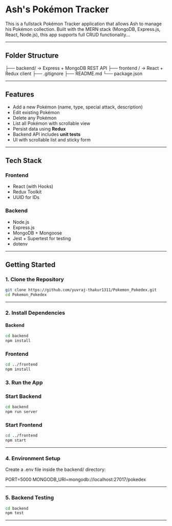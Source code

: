 #  Ash's Pokémon Tracker 

This is a fullstack Pokémon Tracker application that allows Ash to manage his Pokémon collection. 
Built with the MERN stack (MongoDB, Express.js, React, Node.js), this app supports full CRUD functionality...

---

## Folder Structure

├── backend/   ->   Express + MongoDB REST API
├── frontend / ->  React + Redux client
├── .gitignore
├── README.md
└── package.json



---

##  Features

- Add a new Pokémon (name, type, special attack, description)
-  Edit existing Pokémon
-  Delete any Pokémon
-  List all Pokémon with scrollable view
-  Persist data using **Redux**
-  Backend API includes **unit tests**
-  UI with scrollable list and sticky form

---

##  Tech Stack

### Frontend
- React (with Hooks)
- Redux Toolkit
- UUID for IDs

### Backend
- Node.js
- Express.js
- MongoDB + Mongoose
- Jest + Supertest for testing
- dotenv

---

##  Getting Started

### 1. Clone the Repository

```bash
git clone https://github.com/yuvraj-thakur1311/Pokemon_Pokedex.git
cd Pokemon_Pokedex
```
-----

### 2. Install Dependencies

####  Backend

```bash
cd backend
npm install
```

###  Frontend
```bash
cd ../frontend
npm install

```

### 3. Run the App

### Start Backend

```bash
cd backend
npm run server
```

### Start Frontend

```bash
cd ../frontend
npm start

```
---------


### 4. Environment Setup

Create a .env file inside the backend/ directory:

PORT=5000
MONGODB_URI=mongodb://localhost:27017/pokedex

------

### 5. Backend Testing

```bash
cd backend
npm test

```

-------


